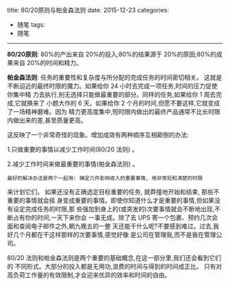 title: 80/20原则与帕金森法则
date: 2015-12-23
categories:
- 随笔
tags:
- 随笔
--------------------
**80/20原则**: 80%的产出来自 20%的投入;80%的结果源于 20%的原因;80%的成果来自 20%的时间和精力。

**帕金森法则**: 任务的重要性和复杂度与所分配的完成任务的时间密切相关。
    这就是不断迫近的最终时限的魔力。如果给你 24 小时去完成一项任务,时间的压力促使你集中精
力去执行,别无选择只能做最重要的部分。同样的任务,如果给你 1 周去完成,它就换来了
小题大作的 6 天。如果给你 2 个月的时间,但愿不要这样,它就变成了一场精神磨难。因为
精力更高度集中,短时限内做出的最终产品通常不比长时限内做出来的差,甚至质量更高。

这反映了一个非常奇怪的现象。增加成效有两种顺序互相颠倒的办法:

1.只做重要的事情以减少工作时间(80/20 法则) 。

2.减少工作时间来做最重要的事情(帕金森法则) 。

    最好的解决办法是两个一起用: 确定几件影响收入的重要事情, 用非常短和清楚的时限
来计划它们。
    如果还没有正确选定目标重要的任务, 就莽撞地开始和结束, 那些不重要的事情就会摇
身变成重要的事情。即使你知道什么才是重要的事情,但如果没有设定完成任务的时限,那
些强加到身上的(或突发的)次要事情就会不断地出现,不断占有你的时间,一天下来你会
一事无成。除了去 UPS 寄一个包裹、预约几次会面和查阅电子邮件之外,朝九晚五的一整
天还能干什么呢?不要感到难过。过去,我好几个月都在干这样那样的次要事情,感觉好像
是公司在管理我,而不是我在管理公司。

80/20 法则和帕金森法则是两个重要的基础概念,在这一部分里,我们还会看到它们的
不同形式。大部分的投入都是无用功,浪费的时间与得到的时间成正比。
只有对高负荷工作量的有效限制,才会迎来优异的效率和时间的自由。